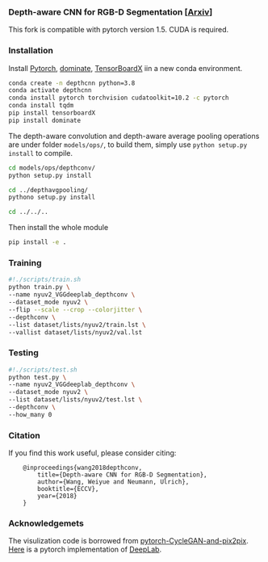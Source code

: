 ### Depth-aware CNN for RGB-D Segmentation [<a href="https://arxiv.org/pdf/1803.06791.pdf">Arxiv</a>]

This fork is compatible with pytorch version 1.5. CUDA is required.

### Installation

Install <a href="http://pytorch.org/">Pytorch</a>, <a href="https://github.com/Knio/dominate">dominate</a>, <a href="https://github.com/lanpa/tensorboard-pytorch">TensorBoardX</a> iin a new conda environment.

```bash
conda create -n depthcnn python=3.8
conda activate depthcnn
conda install pytorch torchvision cudatoolkit=10.2 -c pytorch
conda install tqdm
pip install tensorboardX
pip install dominate
```

The depth-aware convolution and depth-aware average pooling operations are under folder `models/ops/`, to build them, simply use `python setup.py install` to compile.

```bash
cd models/ops/depthconv/
python setup.py install

cd ../depthavgpooling/
pythono setup.py install

cd ../../..
```

Then install the whole module

```bash
pip install -e .
```

### Training

```bash
#!./scripts/train.sh
python train.py \
--name nyuv2_VGGdeeplab_depthconv \
--dataset_mode nyuv2 \
--flip --scale --crop --colorjitter \
--depthconv \
--list dataset/lists/nyuv2/train.lst \
--vallist dataset/lists/nyuv2/val.lst
```

### Testing 

```bash
#!./scripts/test.sh
python test.py \
--name nyuv2_VGGdeeplab_depthconv \
--dataset_mode nyuv2 \
--list dataset/lists/nyuv2/test.lst \
--depthconv \
--how_many 0
```

### Citation
If you find this work useful, please consider citing:

        @inproceedings{wang2018depthconv,
            title={Depth-aware CNN for RGB-D Segmentation},
            author={Wang, Weiyue and Neumann, Ulrich},
            booktitle={ECCV},
            year={2018}
        }

    
### Acknowledgemets

The visulization code is borrowed from [pytorch-CycleGAN-and-pix2pix](https://github.com/junyanz/pytorch-CycleGAN-and-pix2pix).
[Here](https://github.com/laughtervv/Deeplab-Pytorch) is a pytorch implementation of [DeepLab](http://liangchiehchen.com/projects/DeepLab.html).
